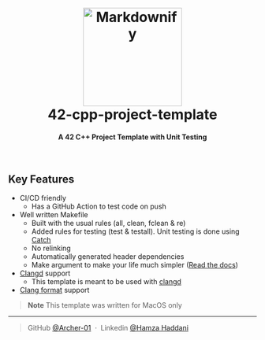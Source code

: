 <h1 align="center">
  <br>
  <a href="#"><img src="https://www.pikpng.com/pngl/b/469-4698781_learning-c-programming-4-c-logo-svg-clipart.png" alt="Markdownify" width="200"></a>
  <br>
  42-cpp-project-template
  <br>
</h1>

<h4 align="center">A 42 C++ Project Template with Unit Testing</h4>

<br>

## Key Features

* CI/CD friendly
  - Has a GitHub Action to test code on push
* Well written Makefile
  - Built with the usual rules (all, clean, fclean & re)
  - Added rules for testing (test & testall). Unit testing is done using [Catch](https://github.com/catchorg/Catch2/tree/Catch1.x) 
  - No relinking
  - Automatically generated header dependencies
  - Make argument to make your life much simpler ([Read the docs](https://github.com/Archer-01/42-cpp-project-template/blob/main/Makefile))
* [Clangd](https://clangd.llvm.org/) support
  - This template is meant to be used with [clangd](https://clangd.llvm.org/)
* [Clang format](https://clang.llvm.org/docs/ClangFormat.html) support

> **Note**
> This template was written for MacOS only

---

> GitHub [@Archer-01](https://github.com/Archer-01) &nbsp;&middot;&nbsp;
> Linkedin [@Hamza Haddani](https://www.linkedin.com/in/hamza-haddani/)
